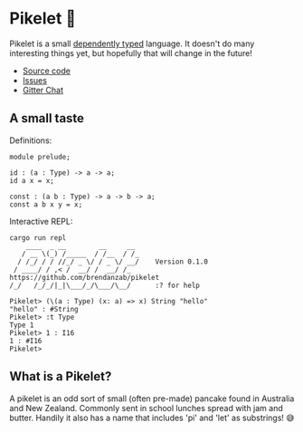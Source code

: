 # Pikelet 🥞

Pikelet is a small [dependently typed][dependent-type-wikipedia] language. It
doesn't do many interesting things yet, but hopefully that will change in the future!

- [Source code](https://github.com/brendanzab/pikelet)
- [Issues](https://github.com/brendanzab/pikelet/issues)
- [Gitter Chat](https://gitter.im/pikelet-lang/Lobby)

[dependent-type-wikipedia]: https://en.wikipedia.org/wiki/Dependent_type

## A small taste

Definitions:

```
module prelude;

id : (a : Type) -> a -> a;
id a x = x;

const : (a b : Type) -> a -> b -> a;
const a b x y = x;
```

Interactive REPL:

```
cargo run repl
    ____  _ __        __     __
   / __ \(_) /_____  / /__  / /_
  / /_/ / / //_/ _ \/ / _ \/ __/    Version 0.1.0
 / ____/ / ,< /  __/ /  __/ /_      https://github.com/brendanzab/pikelet
/_/   /_/_/|_|\___/_/\___/\__/      :? for help

Pikelet> (\(a : Type) (x: a) => x) String "hello"
"hello" : #String
Pikelet> :t Type
Type 1
Pikelet> 1 : I16
1 : #I16
Pikelet>
```

## What is a Pikelet?

A pikelet is an odd sort of small (often pre-made) pancake found in Australia
and New Zealand. Commonly sent in school lunches spread with jam and butter.
Handily it also has a name that includes 'pi' and 'let' as substrings! 😅
